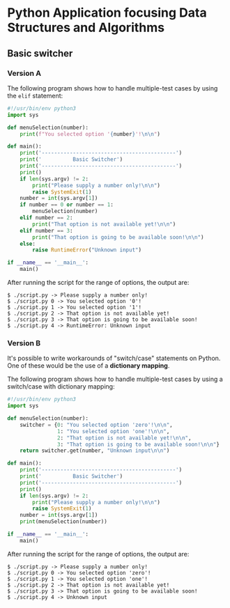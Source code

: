 # Python Application focusing Data Structures and Algorithms

## Basic switcher

### Version A

The following program shows how to handle multiple-test cases by using
the `elif` statement:

```python
#!/usr/bin/env python3
import sys

def menuSelection(number):
    print(f"You selected option '{number}'!\n\n")

def main():
    print('-------------------------------------------')
    print('          Basic Switcher')
    print('-------------------------------------------')
    print()
    if len(sys.argv) != 2:
        print("Please supply a number only!\n\n")
        raise SystemExit(1)
    number = int(sys.argv[1])
    if number == 0 or number == 1:
        menuSelection(number)
    elif number == 2:
        print("That option is not available yet!\n\n")
    elif number == 3:
        print("That option is going to be available soon!\n\n")
    else:
        raise RuntimeError("Unknown input")

if __name__ == '__main__':
    main()
```

After running the script for the range of options, the output are:

```
$ ./script.py -> Please supply a number only!
$ ./script.py 0 -> You selected option '0'!
$ ./script.py 1 -> You selected option '1'!
$ ./script.py 2 -> That option is not available yet!
$ ./script.py 3 -> That option is going to be available soon!
$ ./script.py 4 -> RuntimeError: Unknown input
```

### Version B

It's possible to write workarounds of "switch/case" statements on 
Python. One of these would be the use of a **dictionary mapping**.

The following program shows how to handle multiple-test cases by using a 
switch/case with dictionary mapping:

```python
#!/usr/bin/env python3
import sys

def menuSelection(number):
    switcher = {0: "You selected option 'zero'!\n\n", 
                1: "You selected option 'one'!\n\n", 
                2: "That option is not available yet!\n\n", 
                3: "That option is going to be available soon!\n\n"}
    return switcher.get(number, "Unknown input\n\n")

def main():
    print('-------------------------------------------')
    print('          Basic Switcher')
    print('-------------------------------------------')
    print()
    if len(sys.argv) != 2:
        print("Please supply a number only!\n\n")
        raise SystemExit(1)
    number = int(sys.argv[1])
    print(menuSelection(number))

if __name__ == '__main__':
    main()
```

After running the script for the range of options, the output are:

```
$ ./script.py -> Please supply a number only!
$ ./script.py 0 -> You selected option 'zero'!
$ ./script.py 1 -> You selected option 'one'!
$ ./script.py 2 -> That option is not available yet!
$ ./script.py 3 -> That option is going to be available soon!
$ ./script.py 4 -> Unknown input
```
